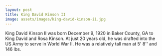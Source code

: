 ```yaml
---
layout: post
title: King David Kinson II
image: assets/images/king-david-kinson-ii.jpg
---
```


King David Kinson II was born December 9, 1920 in Baker County, GA to King David and Rosa Kinson. At just 20 years old, he was drafted into the US Army to serve in World War II. He was a relatively tall man at 5' 8'' and 146 lbs.